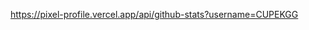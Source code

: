 <!--Replace <username> with your own GitHub username.-->
https://pixel-profile.vercel.app/api/github-stats?username=CUPEKGG
